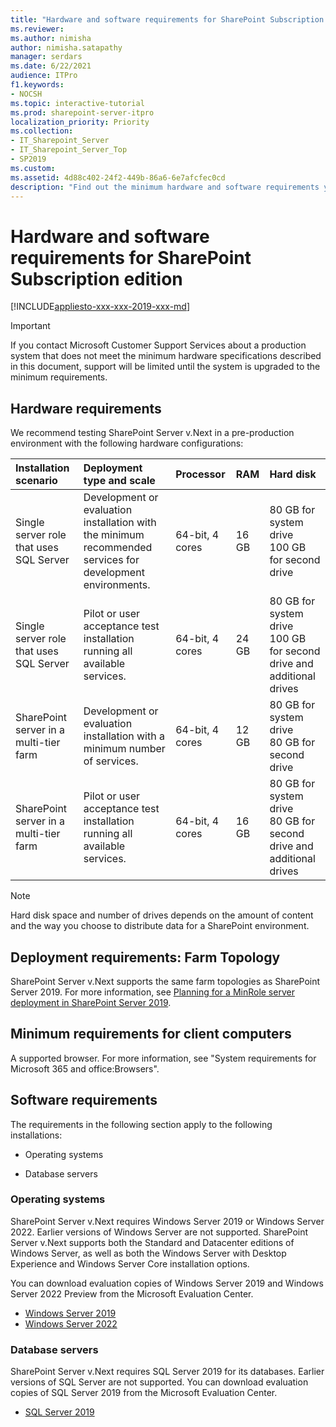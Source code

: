 ```yaml
---
title: "Hardware and software requirements for SharePoint Subscription edition"
ms.reviewer: 
ms.author: nimisha
author: nimisha.satapathy
manager: serdars
ms.date: 6/22/2021
audience: ITPro
f1.keywords:
- NOCSH
ms.topic: interactive-tutorial
ms.prod: sharepoint-server-itpro
localization_priority: Priority
ms.collection:
- IT_Sharepoint_Server
- IT_Sharepoint_Server_Top
- SP2019
ms.custom: 
ms.assetid: 4d88c402-24f2-449b-86a6-6e7afcfec0cd
description: "Find out the minimum hardware and software requirements you need to install and run SharePoint Server."
---
```


# Hardware and software requirements for SharePoint Subscription edition

[!INCLUDE[appliesto-xxx-xxx-2019-xxx-md](../includes/appliesto-xxx-xxx-2019-xxx-md.md)] 
  
> [!IMPORTANT]
> If you contact Microsoft Customer Support Services about a production system that does not meet the minimum hardware specifications described in this document, support will be limited until the system is upgraded to the minimum requirements. 
  
    
## Hardware requirements

We recommend testing SharePoint Server v.Next in a pre-production environment with the following hardware configurations:

|**Installation scenario**|**Deployment type and scale**|**Processor**|**RAM**|**Hard disk**|
|:-----|:-----|:-----|:-----|:-----|
|Single server role that uses SQL Server  <br/> |Development or evaluation installation with the minimum recommended services for development environments.  <br/> |64-bit, 4 cores <br/> |16 GB  <br/> |80 GB for system drive  <br/> 100 GB for second drive  <br/> |
|Single server role that uses SQL Server  <br/> |Pilot or user acceptance test installation running all available services.  <br/> |64-bit, 4 cores <br/> |24 GB   <br/> |80 GB for system drive  <br/> 100 GB for second drive and additional drives  <br/> |
|SharePoint server in a multi-tier farm  <br/> |Development or evaluation installation with a minimum number of services.  <br/> |64-bit, 4 cores <br/> |12 GB  <br/> |80 GB for system drive  <br/> 80 GB for second drive  <br/> |
|SharePoint server in a multi-tier farm  <br/> |Pilot or user acceptance test installation running all available services.  <br/> |64-bit, 4 cores  <br/> |16 GB    <br/> |80 GB for system drive  <br/> 80 GB for second drive and additional drives  <br/> 

> [!NOTE]
> Hard disk space and number of drives depends on the amount of content and the way you choose to distribute data for a SharePoint environment.

   
## Deployment requirements: Farm Topology
<a name="hwforwebserver"> </a>

SharePoint Server v.Next supports the same farm topologies as SharePoint Server 2019. For more information, see [Planning for a MinRole server deployment in SharePoint Server 2019](planning-for-a-minrole-server-deployment-in-sharepoint-server.md).

## Minimum requirements for client computers

A supported browser. For more information, see "System requirements for Microsoft 365 and office:Browsers".
    
  
## Software requirements
<a name="section4"> </a>

The requirements in the following section apply to the following installations:
  
- Operating systems
    
- Database servers

### Operating systems

SharePoint Server v.Next requires Windows Server 2019 or Windows Server 2022. Earlier versions of Windows Server are not supported. SharePoint Server v.Next supports both the Standard and Datacenter editions of Windows Server, as well as both the Windows Server with Desktop Experience and Windows Server Core installation options.

You can download evaluation copies of Windows Server 2019 and Windows Server 2022 Preview from the Microsoft Evaluation Center.
- [Windows Server 2019](https://www.microsoft.com/en-in/evalcenter/evaluate-windows-server-2019)
- [Windows Server 2022](https://www.microsoft.com/en-in/evalcenter/evaluate-windows-server-2022-preview)

### Database servers

SharePoint Server v.Next requires SQL Server 2019 for its databases. Earlier versions of SQL Server are not supported.
You can download evaluation copies of SQL Server 2019 from the Microsoft Evaluation Center.

- [SQL Server 2019](https://www.microsoft.com/en-in/evalcenter/evaluate-sql-server-2019)
  